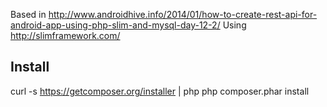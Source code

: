 Based in http://www.androidhive.info/2014/01/how-to-create-rest-api-for-android-app-using-php-slim-and-mysql-day-12-2/
Using http://slimframework.com/

## Install

curl -s https://getcomposer.org/installer | php
php composer.phar install
